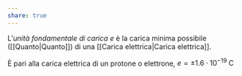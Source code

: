 ```yaml
---
share: true
---
```


L’*unità fondamentale di carica* $e$ è la carica minima possibile ([[Quanto|Quanto]]) di una [[Carica elettrica|Carica elettrica]].

È pari alla carica elettrica di un protone o elettrone, $e=\pm1.6\cdot 10^{-19}\;\text{C}$
